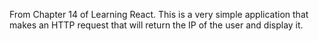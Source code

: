 From Chapter 14 of Learning React.  This is a very simple application that makes an 
HTTP request that will return the IP of the user and display it.